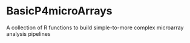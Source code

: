# BasicP4microArrays
A collection of R functions to build simple-to-more complex microarray analysis pipelines
